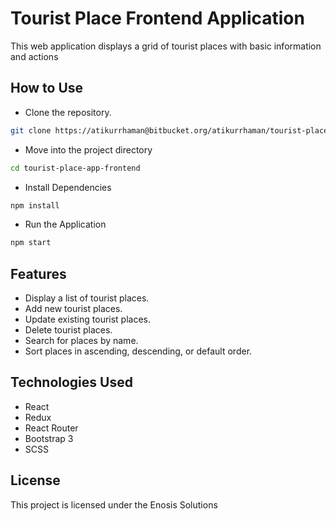 # Tourist Place Frontend Application
This web application displays a grid of tourist places with basic information and actions
## How to Use
- Clone the repository.
```bash
git clone https://atikurrhaman@bitbucket.org/atikurrhaman/tourist-place-app-frontend.git
```
- Move into the project directory
```bash
cd tourist-place-app-frontend
```
- Install Dependencies
```bash
npm install
```
- Run the Application
```bash
npm start
```
## Features
- Display a list of tourist places.
- Add new tourist places.
- Update existing tourist places.
- Delete tourist places.
- Search for places by name.
- Sort places in ascending, descending, or default order.

## Technologies Used
- React
- Redux
- React Router
- Bootstrap 3
- SCSS

## License
This project is licensed under the Enosis Solutions